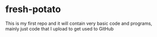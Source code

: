 # fresh-potato
This is my first repo and it will contain very basic code and programs, mainly just code that I upload to get used to GitHub
